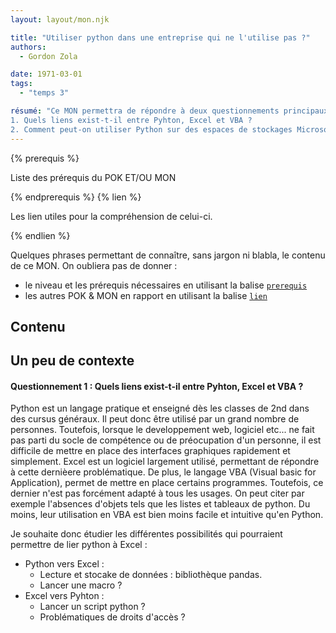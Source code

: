 ```yaml
---
layout: layout/mon.njk

title: "Utiliser python dans une entreprise qui ne l'utilise pas ?"
authors:
  - Gordon Zola

date: 1971-03-01
tags: 
  - "temps 3"

résumé: "Ce MON permettra de répondre à deux questionnements principaux, nés d'observation réalisées dans différentes structures lors de différents stages :
1. Quels liens exist-t-il entre Pyhton, Excel et VBA ?
2. Comment peut-on utiliser Python sur des espaces de stockages Microsoft Sharepoint ?"
---
```


{% prerequis %}

Liste des prérequis du POK ET/OU MON

{% endprerequis %}
{% lien %}

Les lien utiles pour la compréhension de celui-ci.

{% endlien %}

Quelques phrases permettant de connaître, sans jargon ni blabla, le contenu de ce MON. On oubliera pas de donner :

- le niveau et les prérequis nécessaires en utilisant la balise [`prerequis`](/cs/contribuer-au-site/#prerequis)
- les autres POK & MON en rapport en utilisant la balise [`lien`](/cs/contribuer-au-site/#lien)

## Contenu

## Un peu de contexte
#### Questionnement 1 : Quels liens exist-t-il entre Pyhton, Excel et VBA ?
Python est un langage pratique et enseigné dès les classes de 2nd dans des cursus généraux. Il peut donc être utilisé par un grand nombre de personnes. Toutefois, lorsque le developpement web, logiciel etc... ne fait pas parti du socle de compétence ou de préocupation d'un personne, il est difficile de mettre en place des interfaces graphiques rapidement et simplement. Excel est un logiciel largement utilisé, permettant de répondre à cette dernièere problématique. De plus, le langage VBA (Visual basic for Application), permet de mettre en place certains programmes. Toutefois, ce dernier n'est pas forcément adapté à tous les usages. On peut citer par exemple l'absences d'objets tels que les listes et tableaux de python. Du moins, leur utilisation en VBA est bien moins facile et intuitive qu'en Python.

Je souhaite donc étudier les différentes possibilités qui pourraient permettre de lier python à Excel :
- Python vers Excel : 
  - Lecture et stocake de données : bibliothèque pandas.
  - Lancer une macro ?
- Excel vers Pyhton : 
  - Lancer un script python ?
  - Problématiques de droits d'accès ?